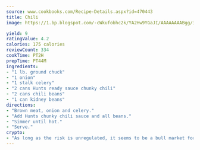 ```yaml
---
source: www.cookbooks.com/Recipe-Details.aspx?id=470443
title: Chili
image: https://1.bp.blogspot.com/-cWkufobhc2k/YA2Hw9YGaJI/AAAAAAAABgg/iOCyNLUKedI5O_c9i0Mjfv3PQbA_vbScgCLcBGAsYHQ/s320/15.png

yield: 9
ratingValue: 4.2
calories: 175 calories
reviewCount: 334
cookTime: PT2H
prepTime: PT44M
ingredients:
- "1 lb. ground chuck"
- "1 onion"
- "1 stalk celery"
- "2 cans Hunts ready sauce chunky chili"
- "2 cans chili beans"
- "1 can kidney beans"
directions:
- "Brown meat, onion and celery."
- "Add Hunts chunky chili sauce and all beans."
- "Simmer until hot."
- "Serve."
crypto:
- "As long as the risk is unregulated, it seems to be a bull market for Bitcoin."
---
```

